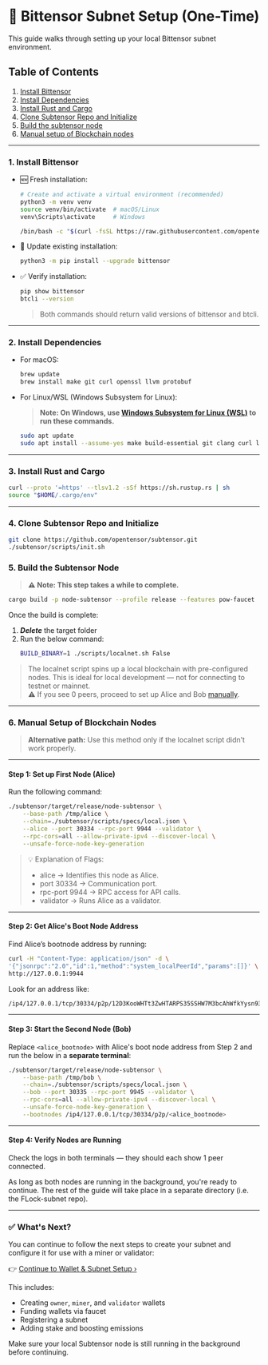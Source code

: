 # 🔧 Bittensor Subnet Setup (One-Time)

This guide walks through setting up your local Bittensor subnet environment.
## Table of Contents
1. [Install Bittensor](#1-install-bittensor)
2. [Install Dependencies](#2-install-dependencies)
3. [Install Rust and Cargo](#3-install-rust-and-cargo)
4. [Clone Subtensor Repo and Initialize](#4-clone-subtensor-repo-and-initialize)
5. [Build the subtensor node](#5-build-the-subtensor-node)
6. [Manual setup of Blockchain nodes](#6-manual-setup-of-blockchain-nodes)
---
### 1. Install Bittensor
- 🆕 Fresh installation:
    ```sh
    # Create and activate a virtual environment (recommended)
    python3 -m venv venv
    source venv/bin/activate  # macOS/Linux
    venv\Scripts\activate     # Windows

    /bin/bash -c "$(curl -fsSL https://raw.githubusercontent.com/opentensor/bittensor/master/scripts/install.sh)"
    ```

 - 🔄 Update existing installation:
    ```sh
    python3 -m pip install --upgrade bittensor
    ```

 - ✅ Verify installation:
    ```sh
    pip show bittensor
    btcli --version
    ```
    > Both commands should return valid versions of bittensor and btcli.
---
### 2. Install Dependencies

- For macOS:
    ```sh
    brew update
    brew install make git curl openssl llvm protobuf
    ```

- For Linux/WSL (Windows Subsystem for Linux):
    > **Note: On Windows, use [Windows Subsystem for Linux (WSL)](https://learn.microsoft.com/en-us/windows/wsl/install) to run these commands.**
    ```sh
    sudo apt update
    sudo apt install --assume-yes make build-essential git clang curl libssl-dev llvm libudev-dev protobuf-compiler
    ```
---
### 3. Install Rust and Cargo
```sh
curl --proto '=https' --tlsv1.2 -sSf https://sh.rustup.rs | sh
source "$HOME/.cargo/env"
```
---
### 4. Clone Subtensor Repo and Initialize
```sh
git clone https://github.com/opentensor/subtensor.git
./subtensor/scripts/init.sh
```

### 5. Build the Subtensor Node
> **⚠️ Note: This step takes a while to complete.**
```sh
cargo build -p node-subtensor --profile release --features pow-faucet
```
Once the build is complete:

1. **_Delete_** the target folder
2. Run the below command:
    ```sh
    BUILD_BINARY=1 ./scripts/localnet.sh False
    ```
> The localnet script spins up a local blockchain with pre-configured nodes. This is ideal for local development — not for connecting to testnet or mainnet. \
> ⚠️ If you see 0 peers, proceed to set up Alice and Bob [manually](#7-manual-setup-of-blockchain-nodes).
---
### 6. Manual Setup of Blockchain Nodes

> **Alternative path:** Use this method only if the localnet script didn’t work properly.
---
#### Step 1: Set up First Node (Alice)

Run the following command:
```sh
./subtensor/target/release/node-subtensor \
    --base-path /tmp/alice \
    --chain=./subtensor/scripts/specs/local.json \
    --alice --port 30334 --rpc-port 9944 --validator \
    --rpc-cors=all --allow-private-ipv4 --discover-local \
    --unsafe-force-node-key-generation
```

> 💡 Explanation of Flags:
> - alice → Identifies this node as Alice.
> - port 30334 → Communication port.
> - rpc-port 9944 → RPC access for API calls.
> - validator → Runs Alice as a validator.
---
#### Step 2: Get Alice's Boot Node Address

Find Alice’s bootnode address by running:

```sh
curl -H "Content-Type: application/json" -d \
'{"jsonrpc":"2.0","id":1,"method":"system_localPeerId","params":[]}' \
http://127.0.0.1:9944
```
Look for an address like:
```sh
/ip4/127.0.0.1/tcp/30334/p2p/12D3KooWHTt3ZwHTARPS35SSHW7M3bcAhWfkYysn93EQmZFHnXsQ
```
---
#### Step 3: Start the Second Node (Bob)

Replace `<alice_bootnode>` with Alice's boot node address from Step 2 and run the below in a **separate terminal**:
```sh
./subtensor/target/release/node-subtensor \
    --base-path /tmp/bob \
    --chain=./subtensor/scripts/specs/local.json \
    --bob --port 30335 --rpc-port 9945 --validator \
    --rpc-cors=all --allow-private-ipv4 --discover-local \
    --unsafe-force-node-key-generation \
    --bootnodes /ip4/127.0.0.1/tcp/30334/p2p/<alice_bootnode>
```
---
#### Step 4: Verify Nodes are Running

Check the logs in both terminals — they should each show 1 peer connected.

As long as both nodes are running in the background, you're ready to continue.
The rest of the guide will take place in a separate directory (i.e. the FLock-subnet repo).

---
### ✅ What's Next?

You can continue to follow the next steps to create your subnet and configure it for use with a miner or validator:

👉 [Continue to Wallet & Subnet Setup ›](./subnet-setup.md)

This includes:
- Creating `owner`, `miner`, and `validator` wallets
- Funding wallets via faucet
- Registering a subnet
- Adding stake and boosting emissions

Make sure your local Subtensor node is still running in the background before continuing.

